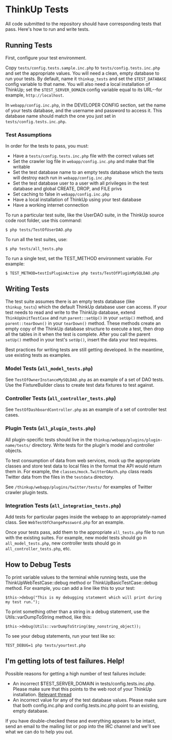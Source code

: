 # ThinkUp Tests

All code submitted to the repository should have corresponding tests that pass. Here's how to run and write tests. 

## Running Tests

First, configure your test environment. 

Copy `tests/config.tests.sample.inc.php` to `tests/config.tests.inc.php` and set the appropriate values. You will 
need a clean, empty database to run your tests. By default, name it `thinkup_tests` and set the `$TEST_DATABASE`
config variable to that name. You will also need a local installation of ThinkUp; set the `$TEST_SERVER_DOMAIN` 
config variable equal to its URL--for example, `http://localhost`.

In `webapp/config.inc.php`, in the DEVELOPER CONFIG section, set the name of your tests database, and the username and
password to access it. This database name should match the one you just set in `tests/config.tests.inc.php`.

### Test Assumptions

In order for the tests to pass, you must:

* Have a `tests/config.tests.inc.php` file with the correct values set
* Set the crawler log file in `webapp/config.inc.php` and make that file writable
* Set the test database name to an empty tests database which the tests will destroy each run in `webapp/config.inc.php`
* Set the test database user to a user with all privileges in the test database and global CREATE, DROP, and FILE privs
* Set caching to false in `webapp/config.inc.php`
* Have a local installation of ThinkUp using your test database
* Have a working internet connection

To run a particular test suite, like the UserDAO suite, in the ThinkUp source code root folder, use this command: 

    $ php tests/TestOfUserDAO.php

To run all the test suites, use:

    $ php tests/all_tests.php

To run a single test, set the TEST_METHOD environment variable. For example:

    $ TEST_METHOD=testIsPluginActive php tests/TestOfPluginMySQLDAO.php

## Writing Tests

The test suite assumes there is an empty tests database (like `thinkup_tests`) which the default ThinkUp database user 
can access. If your test needs to read and write to the ThinkUp database, extend `ThinkUpUnitTestCase` and run 
`parent::setUp()` in your `setUp()` method, and `parent::tearDown()` in your `tearDown()` method. These methods create 
an empty copy of the ThinkUp database structure to execute a test, then drop all the tables in it when the test is
complete. After you call the parent `setUp()` method in your test's `setUp()`, insert the data your test requires. 

Best practices for writing tests are still getting developed. In the meantime, use existing tests as examples. 

### Model Tests (`all_model_tests.php`)

See `TestOfOwnerInstanceMySQLDAO.php` as an example of a set of DAO tests. Use the FixtureBuilder class to create test
data fixtures to test against.

### Controller Tests (`all_controller_tests.php`)

See `TestOfDashboardController.php` as an example of a set of controller test cases.

### Plugin Tests (`all_plugin_tests.php`)

All plugin-specific tests should live in the `thinkup/webapp/plugins/plugin-name/tests/` directory. Write tests
for the plugin's model and controller objects. 

To test consumption of data from web services, mock up the appropriate classes and store test data to local files in 
the format the API would return them in. For example, the `classes/mock.TwitterOAuth.php` class reads Twitter data 
from the files in the `testdata` directory. 

See `/thinkup/webapp/plugins/twitter/tests/` for examples of Twitter crawler plugin tests. 

### Integration Tests (`all_integration_tests.php`)

Add tests for particular pages inside the webapp to an appropriately-named class. See `WebTestOfChangePassword.php` 
for an example. 

Once your tests pass, add them to the appropriate `all_tests.php` file to run with the existing suites. For example,
new model tests should go in `all_model_tests.php`, new controller tests should go in `all_controller_tests.php`, etc.

## How to Debug Tests

To print variable values to the terminal while running tests, use the ThinkUpWebTestCase::debug method or
ThinkUpBasicTestCase::debug method. For example, you can add a line like this to your test:

`$this->debug("This is my debugging statement which will print during my test run.");`

To print something other than a string in a debug statement, use the Utils::varDumpToString method, like this:

`$this->debug(Utils::varDumpToString($my_nonstring_object));`

To see your debug statements, run your test like so:

`TEST_DEBUG=1 php tests/yourtest.php`

## I'm getting lots of test failures. Help!

Possible reasons for getting a high number of test failures include:

* An incorrect $TEST_SERVER_DOMAIN in tests/config.tests.inc.php. Please make sure that this points to the web root
of your ThinkUp installation.
[Relevant thread](https://groups.google.com/a/expertlabs.org/group/thinkup-dev/browse_thread/thread/755ac5a5f32666fc/)
* An incorrect value for any of the test database values. Please make sure that both config.inc.php and 
config.tests.inc.php point to an existing, empty database.

If you have double-checked these and everything appears to be intact, send an email to the mailing list or pop into
the IRC channel and we'll see what we can do to help you out.
